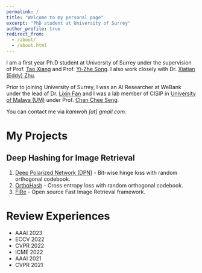 ```yaml
---
permalink: /
title: "Welcome to my personal page"
excerpt: "PhD student at University of Surrey"
author_profile: true
redirect_from: 
  - /about/
  - /about.html
---
```


I am a first year Ph.D student at University of Surrey under the supervision of Prof. [Tao Xiang](http://personal.ee.surrey.ac.uk/Personal/T.Xiang/index.html) and Prof. [Yi-Zhe Song](https://www.surrey.ac.uk/people/yi-zhe-song). I also work closely with Dr. [Xiatian (Eddy) Zhu](https://xiatian-zhu.github.io/).

Prior to joining University of Surrey, I was an AI Researcher at WeBank under the lead of Dr. [Lixin Fan](https://scholar.google.fi/citations?user=fOsgdn0AAAAJ&hl=en) and I was a lab member of CISIP in [University of Malaya (UM)](https://um.edu.my/) under Prof.  [Chan Chee Seng](http://cs-chan.com/).

You can contact me via *kamwoh \[at\] gmail.com*. 

My Projects
======

Deep Hashing for Image Retrieval
------

1. [Deep Polarized Network (DPN)](https://github.com/kamwoh/DPN) - Bit-wise hinge loss with random orthogonal codebook.
2. [OrthoHash](https://github.com/kamwoh/orthohash) - Cross entropy loss with random orthogonal codebook.
3. [FIRe](https://github.com/CISiPLab/cisip-FIRe) - Open source Fast Image Retrieval framework.

Review Experiences
======
- AAAI 2023
- ECCV 2022
- CVPR 2022
- ICME 2022
- AAAI 2021
- CVPR 2021

<!-- Recent Updates
======

[November 2020] Our book **Federated Learning: Privacy and Incentive** is available in Springer. \[[Book](https://www.springer.com/gp/book/9783030630751)\]

[June 2020] Our work **Rethinking Privacy Preserving Deep Learning: How to Evaluate and Thwart Privacy Attacks** is online. \[[arXiv](https://arxiv.org/abs/2006.11601)\] \[[Book](https://www.springer.com/gp/book/9783030630751)\]

[April 2020] Our paper **Deep Polarized Network for Supervised Learning of Accurate Binary Hashing Codes** is accepted at **IJCAI-2020**. \[[PDF](https://www.ijcai.org/Proceedings/2020/0115.pdf)\]

[April 2020] Assisted in development *as an alumni of UM* for CosMos, a system to monitor Covid-19 patients. \[[News](https://www.thestar.com.my/news/nation/2020/04/24/cosmos-um-develops-app-to-monitor-suspected-covid-19-patients)\]

[November 2019] Joined WeBank.

[September 2019] Our paper **Rethinking deep neural network ownership verification: Embedding passports to defeat ambiguity attacks** is accepted at **NeurIPS-2019**. \[[arXiv](https://arxiv.org/abs/1909.07830)\] \[[Code](https://github.com/kamwoh/DeepIPR)\] \[[Website](https://kamwoh.github.io/DeepIPR/)\]

[November 2018] Our workshop paper **A Universal Logic Operator for Interpretable Deep Convolution Networks** is accepted at **AAAI-19 Workshop on Network Interpretability for Deep Learning**. \[[arXiv](https://arxiv.org/abs/1901.08551)\]

[January 2018] Joined CISIP, UM. -->
